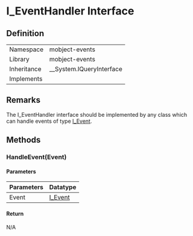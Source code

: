 # I_EventHandler Interface

## Definition

|             |                            |
| ----------- | -------------------------- |
| Namespace   | mobject-events             |
| Library     | mobject-events             |
| Inheritance | \_\_System.IQueryInterface |
| Implements  |                            |

## Remarks

The I_EventHandler interface should be implemented by any class which can handle events of type [I_Event](./mobject-events/I_Event.md).

## Methods

### HandleEvent(Event)

#### Parameters

| Parameters | Datatype                               |
| ---------- | -------------------------------------- |
| Event      | [I_Event](./mobject-events/I_Event.md) |

#### Return

N/A
